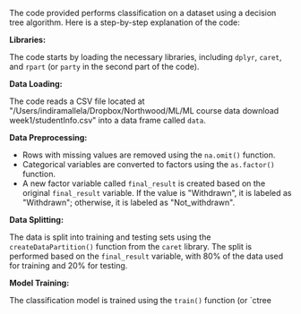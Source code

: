 The code provided performs classification on a dataset using a decision tree algorithm. Here is a step-by-step explanation of the code:

**Libraries:**

The code starts by loading the necessary libraries, including `dplyr`, `caret`, and `rpart` (or `party` in the second part of the code).

**Data Loading:**

The code reads a CSV file located at "/Users/indiramallela/Dropbox/Northwood/ML/ML course data download week1/studentInfo.csv" into a data frame called `data`.

**Data Preprocessing:**

- Rows with missing values are removed using the `na.omit()` function.
- Categorical variables are converted to factors using the `as.factor()` function.
- A new factor variable called `final_result` is created based on the original `final_result` variable. If the value is "Withdrawn", it is labeled as "Withdrawn"; otherwise, it is labeled as "Not_withdrawn".

**Data Splitting:**

The data is split into training and testing sets using the `createDataPartition()` function from the `caret` library. The split is performed based on the `final_result` variable, with 80% of the data used for training and 20% for testing.

**Model Training:**

The classification model is trained using the `train()` function (or `ctree
